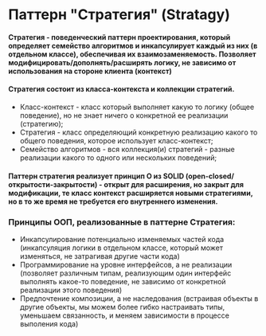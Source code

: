 # Паттерн "Стратегия" (Stratagy)

#### Стратегия - поведенческий паттерн проектирования, который определяет семейство алгоритмов и инкапсулирует каждый из них (в отдельном классе), обеспечивая их взаимозаменяемость. Позволяет модифицировать/дополнять/расширять логику, не зависимо от использования на стороне клиента (контекст)

#### Стратегия состоит из класса-контекста и коллекции стратегий.

- Класс-контекст - класс который выполняет какую то логику (общее поведение), но не знает ничего о конкретной ее реализации (стратегию);
- Стратегия - класс определяющий конкретную реализацию какого то общего поведения, которое использует класс-контекст;
- Семейство алгоритмов - вся коллекция(и) стратегий - разные реализации какого то одного или нескольких поведений;

#### Паттерн стратегия реализует принцип O из SOLID (open-closed/открытости-закрытости) - открыт для расширения, но закрыт для модификации, те класс контекст расширяется новыми стратегиями, но в то же время не требуется его внутреннего изменения.


### Принципы ООП, реализованные в паттерне Стратегия:

* Инкапсулирование потенциально изменяемых частей кода (инкапсуляция логики в отдельном классе, который может изменяться, не затрагивая другие части кода)
* Программирование на уровне интерфейсов, а не реализации (позволяет различным типам, реализующим один интерфейс выполнять какое-то поведение, не зависимо от конкретной реализации этого поведения)
* Предпочтение композиции, а не наследования (встраивая объекты в другие объекты, мы можем более гибко настраивать типы, уменьшаем связанность, и меняем зависимости в процессе выполения кода)